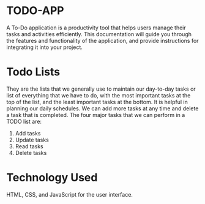 # TODO-APP
A To-Do application is a productivity tool that helps users manage their tasks and activities efficiently. This documentation will guide you through the features and functionality of the application, and provide instructions for integrating it into your project.

# Todo Lists 
They are the lists that we generally use to maintain our day-to-day tasks or list of everything that we have to do, with the most important tasks at the top of the list, and the least important tasks at the bottom. It is helpful in planning our daily schedules. We can add more tasks at any time and delete a task that is completed. The four major tasks that we can perform in a TODO list are:
1. Add tasks
2. Update tasks
3. Read tasks
4. Delete tasks
   
# Technology Used
HTML, CSS, and JavaScript for the user interface.
